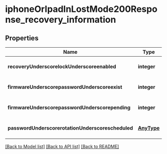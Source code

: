 # iphoneOrIpadInLostMode200Response_recovery_information

## Properties
Name | Type | Description | Notes
------------ | ------------- | ------------- | -------------
**recoveryUnderscorelockUnderscoreenabled** | **integer** |  | [optional] [default to null]
**firmwareUnderscorepasswordUnderscoreexist** | **integer** |  | [optional] [default to null]
**firmwareUnderscorepasswordUnderscorepending** | **integer** |  | [optional] [default to null]
**passwordUnderscorerotationUnderscorescheduled** | [**AnyType**](.md) |  | [optional] [default to null]

[[Back to Model list]](../README.md#documentation-for-models) [[Back to API list]](../README.md#documentation-for-api-endpoints) [[Back to README]](../README.md)


